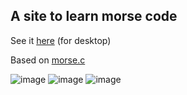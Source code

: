 ## A site to learn morse code

See it [here](https://morse.artomweb.com) (for desktop)

Based on [morse.c](/res/morse.c)

![image](https://github.com/user-attachments/assets/4ee14b66-0105-4cbe-ad6b-ab501a435c5f)
![image](https://github.com/user-attachments/assets/34477982-fd57-41a4-b6c7-8b0b0abfd7cd)
![image](https://github.com/user-attachments/assets/d2023bc1-e821-48c5-b5a6-ecfce0625f87)


